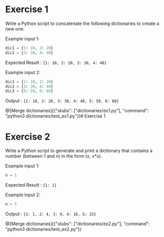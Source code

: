 # Exercise 1
 
Write a Python script to concatenate the following dictionaries to create a new one.


Example input 1:
```python
dic1 = {1: 10, 2: 20}
dic2 = {3: 30, 4: 40}
```
  Expected Result : ```{1: 10, 2: 20, 3: 30, 4: 40}```


Example input 2:
```python
dic1 = {1: 10, 2: 20}
dic2 = {3: 30, 4: 40}
dic3 = {5: 50, 6: 60}
```
  Output : ```{1: 10, 2: 20, 3: 30, 4: 40, 5: 50, 6: 60}```

@[Merge dictionaries]({"stubs": ["dictionaries/ex1.py"], "command": "python3 dictionaries/test_ex1.py"})# Exercise 1
 
# Exercise 2

Write a Python script to generate and print a dictionary that contains a number (between 1 and n) in the form (x, x*x).


Example input 1:
```python
n = 1
```
  Expected Result : ```{1: 1}```


Example input 2:
```python
n = 5
```
  Output : ```{1: 1, 2: 4, 3: 9, 4: 16, 5: 25}```

@[Merge dictionaries]({"stubs": ["dictionaries/ex2.py"], "command": "python3 dictionaries/test_ex2.py"})